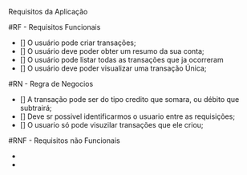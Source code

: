 Requisitos da Aplicação

#RF - Requisitos Funcionais

- [] O usuário pode criar transações;
- [] O usuário deve poder obter um resumo da sua conta;
- [] O usuário pode listar todas as transações que ja ocorreram
- [] O usuário deve poder visualizar uma transação Única;

#RN - Regra de Negocios

- [] A transação pode ser do tipo credito que somara, ou débito que subtrairá;
- [] Deve sr possivel identificarmos o usuario entre as requisições;
- [] O usuario só pode visuzilar transações que ele criou;

#RNF - Requisitos não Funcionais

-
-
